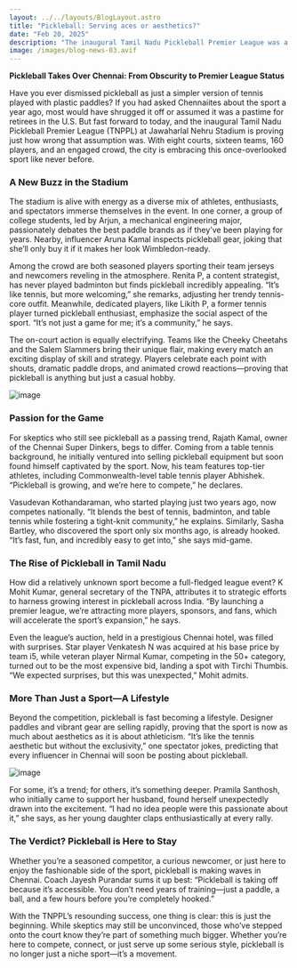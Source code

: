 ```yaml
---
layout: ../../layouts/BlogLayout.astro 
title: "Pickleball: Serving aces or aesthetics?"
date: "Feb 20, 2025"
description: "The inaugural Tamil Nadu Pickleball Premier League was a showcase of how Chennai has embraced the hitherto niche sport."
image: /images/blog-news-03.avif
---
```


**Pickleball Takes Over Chennai: From Obscurity to Premier League Status**

Have you ever dismissed pickleball as just a simpler version of tennis played with plastic paddles? If you had asked Chennaiites about the sport a year ago, most would have shrugged it off or assumed it was a pastime for retirees in the U.S. But fast forward to today, and the inaugural Tamil Nadu Pickleball Premier League (TNPPL) at Jawaharlal Nehru Stadium is proving just how wrong that assumption was. With eight courts, sixteen teams, 160 players, and an engaged crowd, the city is embracing this once-overlooked sport like never before.

### A New Buzz in the Stadium

The stadium is alive with energy as a diverse mix of athletes, enthusiasts, and spectators immerse themselves in the event. In one corner, a group of college students, led by Arjun, a mechanical engineering major, passionately debates the best paddle brands as if they’ve been playing for years. Nearby, influencer Aruna Kamal inspects pickleball gear, joking that she’ll only buy it if it makes her look Wimbledon-ready.

Among the crowd are both seasoned players sporting their team jerseys and newcomers reveling in the atmosphere. Renita P, a content strategist, has never played badminton but finds pickleball incredibly appealing. “It’s like tennis, but more welcoming,” she remarks, adjusting her trendy tennis-core outfit. Meanwhile, dedicated players, like Likith P, a former tennis player turned pickleball enthusiast, emphasize the social aspect of the sport. “It’s not just a game for me; it’s a community,” he says.

The on-court action is equally electrifying. Teams like the Cheeky Cheetahs and the Salem Slammers bring their unique flair, making every match an exciting display of skill and strategy. Players celebrate each point with shouts, dramatic paddle drops, and animated crowd reactions—proving that pickleball is anything but just a casual hobby.

![image](https://media.assettype.com/newindianexpress%2F2025-02-17%2Ff3wknt1q%2Fapickleball211502chn1.jpg)

### Passion for the Game

For skeptics who still see pickleball as a passing trend, Rajath Kamal, owner of the Chennai Super Dinkers, begs to differ. Coming from a table tennis background, he initially ventured into selling pickleball equipment but soon found himself captivated by the sport. Now, his team features top-tier athletes, including Commonwealth-level table tennis player Abhishek. “Pickleball is growing, and we’re here to compete,” he declares.

Vasudevan Kothandaraman, who started playing just two years ago, now competes nationally. “It blends the best of tennis, badminton, and table tennis while fostering a tight-knit community,” he explains. Similarly, Sasha Bartley, who discovered the sport only six months ago, is already hooked. “It’s fast, fun, and incredibly easy to get into,” she says mid-game.

### The Rise of Pickleball in Tamil Nadu

How did a relatively unknown sport become a full-fledged league event? K Mohit Kumar, general secretary of the TNPA, attributes it to strategic efforts to harness growing interest in pickleball across India. “By launching a premier league, we’re attracting more players, sponsors, and fans, which will accelerate the sport’s expansion,” he says.

Even the league’s auction, held in a prestigious Chennai hotel, was filled with surprises. Star player Venkatesh N was acquired at his base price by team i5, while veteran player Nirmal Kumar, competing in the 50+ category, turned out to be the most expensive bid, landing a spot with Tirchi Thumbis. “We expected surprises, but this was unexpected,” Mohit admits.

### More Than Just a Sport—A Lifestyle

Beyond the competition, pickleball is fast becoming a lifestyle. Designer paddles and vibrant gear are selling rapidly, proving that the sport is now as much about aesthetics as it is about athleticism. “It’s like the tennis aesthetic but without the exclusivity,” one spectator jokes, predicting that every influencer in Chennai will soon be posting about pickleball.

![image](https://media.assettype.com/newindianexpress%2F2025-02-17%2Fqlpokvbq%2Fapickleball121502chn1.jpg)

For some, it’s a trend; for others, it’s something deeper. Pramila Santhosh, who initially came to support her husband, found herself unexpectedly drawn into the excitement. “I had no idea people were this passionate about it,” she says, as her young daughter claps enthusiastically at every rally.

### The Verdict? Pickleball is Here to Stay

Whether you’re a seasoned competitor, a curious newcomer, or just here to enjoy the fashionable side of the sport, pickleball is making waves in Chennai. Coach Jayesh Purandar sums it up best: “Pickleball is taking off because it’s accessible. You don’t need years of training—just a paddle, a ball, and a few hours before you’re completely hooked.”

With the TNPPL’s resounding success, one thing is clear: this is just the beginning. While skeptics may still be unconvinced, those who’ve stepped onto the court know they’re part of something much bigger. Whether you’re here to compete, connect, or just serve up some serious style, pickleball is no longer just a niche sport—it’s a movement.